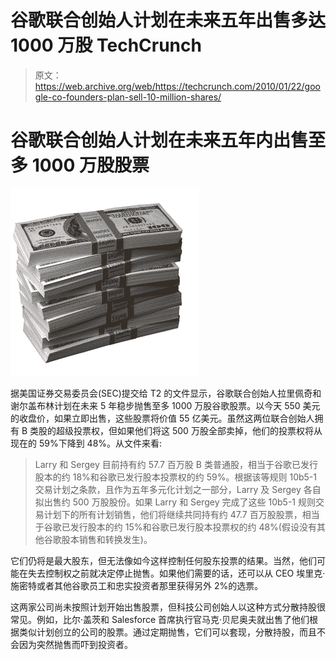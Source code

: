 # 谷歌联合创始人计划在未来五年出售多达 1000 万股 TechCrunch

> 原文：<https://web.archive.org/web/https://techcrunch.com/2010/01/22/google-co-founders-plan-sell-10-million-shares/>

# 谷歌联合创始人计划在未来五年内出售至多 1000 万股股票

![](img/ae67ffaa57bde9d9d558ea06bdfeda59.png)

据美国证券交易委员会(SEC)提交给 T2 的文件显示，谷歌联合创始人拉里佩奇和谢尔盖布林计划在未来 5 年稳步抛售至多 1000 万股谷歌股票。以今天 550 美元的收盘价，如果立即出售，这些股票将价值 55 亿美元。虽然这两位联合创始人拥有 B 类股的超级投票权，但如果他们将这 500 万股全部卖掉，他们的投票权将从现在的 59%下降到 48%。从文件来看:

> Larry 和 Sergey 目前持有约 57.7 百万股 B 类普通股，相当于谷歌已发行股本的约 18%和谷歌已发行股本投票权的约 59%。根据该等规则 10b5-1 交易计划之条款，且作为五年多元化计划之一部分，Larry 及 Sergey 各自拟出售约 500 万股股份。如果 Larry 和 Sergey 完成了这些 10b5-1 规则交易计划下的所有计划销售，他们将继续共同持有约 47.7 百万股股票，相当于谷歌已发行股本的约 15%和谷歌已发行股本投票权的约 48%(假设没有其他谷歌股本销售和转换发生)。

它们仍将是最大股东，但无法像如今这样控制任何股东投票的结果。当然，他们可能在失去控制权之前就决定停止抛售。如果他们需要的话，还可以从 CEO 埃里克·施密特或者其他谷歌员工和忠实投资者那里获得另外 2%的选票。

这两家公司尚未按照计划开始出售股票，但科技公司创始人以这种方式分散持股很常见。例如，比尔·盖茨和 Salesforce 首席执行官马克·贝尼奥夫就出售了他们根据类似计划创立的公司的股票。通过定期抛售，它们可以套现，分散持股，而且不会因为突然抛售而吓到投资者。